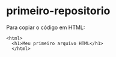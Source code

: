 # primeiro-repositorio

Para copiar o código em HTML:
```
<html>
  <h1>Meu primeiro arquivo HTML</h1>
  </html>
```  
